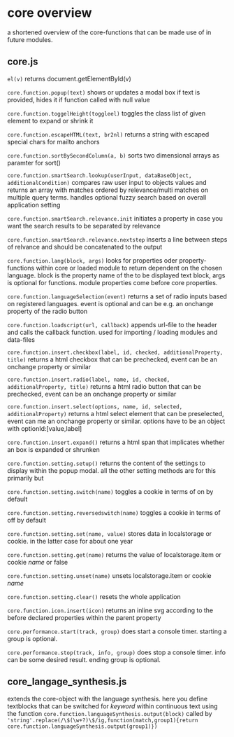 # core overview
a shortened overview of the core-functions that can be made use of in future modules.

## core.js
`el(v)` returns document.getElementById(v)

`core.function.popup(text)` shows or updates a modal box if text is provided, hides it if function called with null value

`core.function.toggelHeight(toggleel)` toggles the class list of given element to expand or shrink it

`core.function.escapeHTML(text, br2nl)` returns a string with escaped special chars for mailto anchors

`core.function.sortBySecondColumn(a, b)` sorts two dimensional arrays as paramter for sort()

`core.function.smartSearch.lookup(userInput, dataBaseObject, additionalCondition)` compares raw user input to objects values and returns an array with matches ordered by relevance/multi matches on multiple query terms. handles optional fuzzy search based on overall application setting

`core.function.smartSearch.relevance.init` initiates a property in case you want the search results to be separated by relevance

`core.function.smartSearch.relevance.nextstep` inserts a line between steps of relvance and should be concatenated to the output

`core.function.lang(block, args)` looks for properties oder property-functions within core or loaded module to return dependent on the chosen language. block is the property name of the to be displayed text block, args is optional for functions. module properties come before core properties.

`core.function.languageSelection(event)` returns a set of radio inputs based on registered languages. event is optional and can be e.g. an onchange property of the radio button

`core.function.loadscript(url, callback)` appends url-file to the header and calls the callback function. used for importing / loading modules and data-files

`core.function.insert.checkbox(label, id, checked, additionalProperty, title)` returns a html checkbox that can be prechecked, event can be an onchange property or similar

`core.function.insert.radio(label, name, id, checked, additionalProperty, title)` returns a html radio button that can be prechecked, event can be an onchange property or similar

`core.function.insert.select(options, name, id, selected, additionalProperty)` returns a html select element that can be preselected, event can me an onchange property or similar. options have to be an object with optionId:[value,label]

`core.function.insert.expand()` returns a html span that implicates whether an box is expanded or shrunken

`core.function.setting.setup()` returns the content of the settings to display within the popup modal. all the other setting methods are for this primarily but

`core.function.setting.switch(name)` toggles a cookie in terms of on by default

`core.function.setting.reversedswitch(name)` toggles a cookie in terms of off by default

`core.function.setting.set(name, value)` stores data in localstorage or cookie. in the latter case for about one year

`core.function.setting.get(name)` returns the value of localstorage.item or cookie *name* or false

`core.function.setting.unset(name)` unsets localstorage.item or cookie *name*

`core.function.setting.clear()` resets the whole application

`core.function.icon.insert(icon)` returns an inline svg according to the before declared properties within the parent property

`core.performance.start(track, group)` does start a console timer. starting a group is optional.

`core.performance.stop(track, info, group)` does stop a console timer. info can be some desired result. ending group is optional.

## core_langage_synthesis.js
extends the core-object with the language synthesis. here you define textblocks that can be switched for $keyword$ within continuous text using the function `core.function.languageSynthesis.output(block)` called by `'string'.replace(/\$(\w+?)\$/ig,function(match,group1){return core.function.languageSynthesis.output(group1)})`